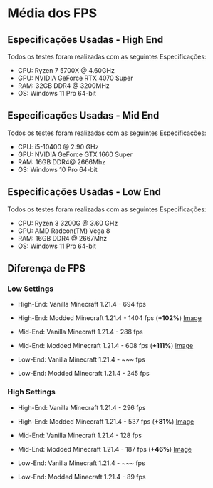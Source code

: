 # Média dos FPS

## Especificações Usadas - High End

Todos os testes foram realizadas com as seguintes Especificações:

- CPU: Ryzen 7 5700X @ 4.60GHz
- GPU: NVIDIA GeForce RTX 4070 Super
- RAM: 32GB DDR4 @ 3200MHz
- OS: Windows 11 Pro 64-bit

## Especificações Usadas - Mid End

Todos os testes foram realizadas com as seguintes Especificações:

- CPU: i5-10400 @ 2.90 GHz
- GPU: NVIDIA GeForce GTX 1660 Super
- RAM: 16GB DDR4@ 2666Mhz
- OS: Windows 10 Pro 64-bit

## Especificações Usadas - Low End

Todos os testes foram realizadas com as seguintes Especificações:

- CPU: Ryzen 3 3200G @ 3.60 GHz
- GPU: AMD Radeon(TM) Vega 8
- RAM: 16GB DDR4 @ 2667Mhz
- OS: Windows 11 Pro 64-bit

## Diferença de FPS

### Low Settings

- High-End: Vanilla Minecraft 1.21.4 - 694 fps 
- High-End: Modded Minecraft 1.21.4 - 1404 fps (**+102%**)
[Image](./Low_HighEnd.jpg)

- Mid-End: Vanilla Minecraft 1.21.4 - 288 fps 
- Mid-End: Modded Minecraft 1.21.4 - 608 fps (**+111%**)
[Image](./Low_MidEnd.png)

- Low-End: Vanilla Minecraft 1.21.4 - ~~~ fps
- Low-End: Modded Minecraft 1.21.4 - 245 fps

### High Settings

- High-End: Vanilla Minecraft 1.21.4 - 296 fps
- High-End: Modded Minecraft 1.21.4 - 537 fps (**+81%**)
  [Image](./High_HighEnd.jpg)

- Mid-End: Vanilla Minecraft 1.21.4 - 128 fps
- Mid-End: Modded Minecraft 1.21.4 - 187 fps (**+46%**)
  [Image](./High_MidEnd.png)

- Low-End: Vanilla Minecraft 1.21.4 - ~~~ fps
- Low-End: Modded Minecraft 1.21.4 - 89 fps



